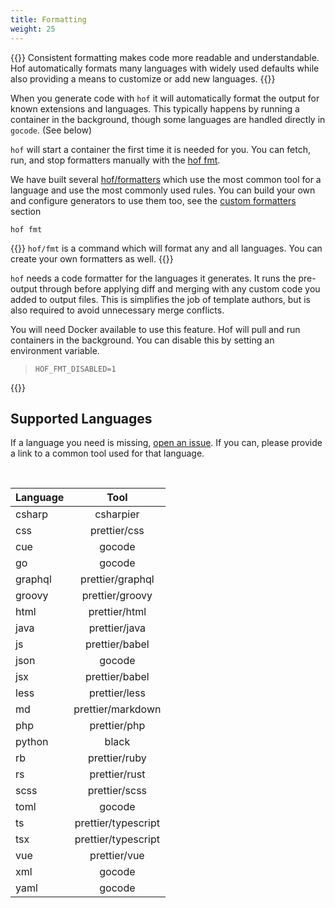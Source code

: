 ```yaml
---
title: Formatting
weight: 25
---
```


{{<lead>}}
Consistent formatting makes code more readable and understandable.
Hof automatically formats many languages with widely used defaults
while also providing a means to customize or add new languages.
{{</lead>}}

When you generate code with `hof` it will automatically format
the output for known extensions and languages.
This typically happens by running a container in the background,
though some languages are handled directly in `gocode`. (See below)

`hof` will start a container the first time it is needed for you.
You can fetch, run, and stop formatters manually with the [hof fmt](/code-generation/formatting/format-command/).

We have built several [hof/formatters](https://github.com/hofstadter-io/hof/tree/_dev/formatters)
which use the most common tool for a language and use the most commonly used rules.
You can build your own and configure generators to use them too,
see the [custom formatters](/code-generation/formatting/custom-formatters/) section

```
hof fmt
```

{{<lead>}}
`hof/fmt` is a command which will
format any and all languages.
You can create your own formatters as well.
{{</lead>}}


`hof` needs a code formatter for the languages it generates.
It runs the pre-output through before applying diff and merging
with any custom code you added to output files.
This is simplifies the job of template authors,
but is also required to avoid unnecessary merge conflicts.

You will need Docker available to use this feature.
Hof will pull and run containers in the background.
You can disable this by setting an environment variable.

> `HOF_FMT_DISABLED=1`


{{<codePane file="code/cmd-help/fmt" title="$ hof help fmt" lang="text">}}

## Supported Languages

If a language you need is missing, [open an issue](https://github.com/hofstadter-io/hof/issues/new?title=hof%2Ffmt%3A%20add%20support%20for%20%3Clanguage%3E).
If you can, please provide a link to a common tool used for that language.

<br>


| Language | Tool |
|----------|:----:|
| csharp   | csharpier |
| css |     prettier/css |
| cue      | gocode |
| go       | gocode |
| graphql | prettier/graphql |
| groovy |  prettier/groovy |
| html |    prettier/html |
| java |    prettier/java |
| js |      prettier/babel |
| json     | gocode |
| jsx |     prettier/babel |
| less |    prettier/less |
| md |      prettier/markdown |
| php |     prettier/php |
| python   | black |
| rb |      prettier/ruby |
| rs |      prettier/rust |
| scss |    prettier/scss |
| toml     | gocode |
| ts |      prettier/typescript |
| tsx |     prettier/typescript |
| vue |     prettier/vue |
| xml      | gocode |
| yaml     | gocode |


